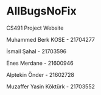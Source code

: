 # AllBugsNoFix
CS491 Project Website

Muhammed Berk KOSE - 21704277

İsmail Şahal - 21703596

Enes Merdane - 21600946

Alptekin Önder - 21602728

Muzaffer Yasin Köktürk - 21703552
